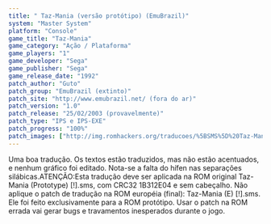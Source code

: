 ```yaml
---
title: " Taz-Mania (versão protótipo) (EmuBrazil)"
system: "Master System"
platform: "Console"
game_title: "Taz-Mania"
game_category: "Ação / Plataforma"
game_players: "1"
game_developer: "Sega"
game_publisher: "Sega"
game_release_date: "1992"
patch_author: "Guto"
patch_group: "EmuBrazil (extinto)"
patch_site: "http://www.emubrazil.net/ (fora do ar)"
patch_version: "1.0"
patch_release: "25/02/2003 (provavelmente)"
patch_type: "IPS e IPS-EXE"
patch_progress: "100%"
patch_images: ["http://img.romhackers.org/traducoes/%5BSMS%5D%20Taz-Mania%20-%20EmuBrazil%20-%201.png","http://img.romhackers.org/traducoes/%5BSMS%5D%20Taz-Mania%20-%20EmuBrazil%20-%202.png","http://img.romhackers.org/traducoes/%5BSMS%5D%20Taz-Mania%20-%20EmuBrazil%20-%203.png"]
---
```

Uma boa tradução. Os textos estão traduzidos, mas não estão acentuados, e nenhum gráfico foi editado. Nota-se a falta do hífen nas separações silábicas.ATENÇÃO:Esta tradução deve ser aplicada na ROM original Taz-Mania (Prototype) [!].sms, com CRC32 1B312E04 e sem cabeçalho. Não aplique o patch de tradução na ROM européia (final): Taz-Mania (E) [!].sms. Ele foi feito exclusivamente para a ROM protótipo. Usar o patch na ROM errada vai gerar bugs e travamentos inesperados durante o jogo.